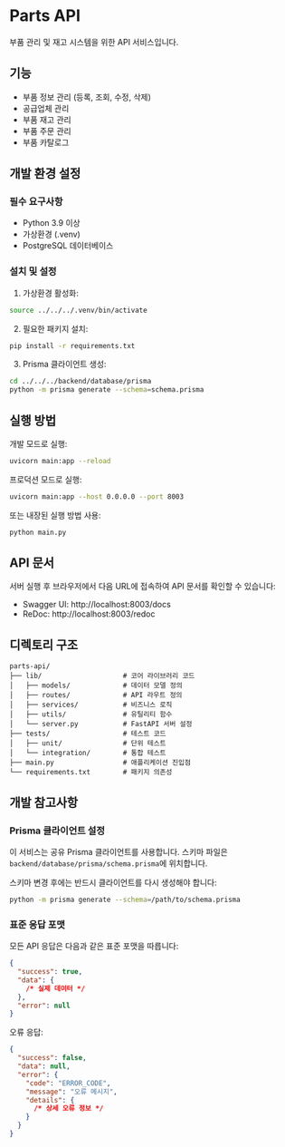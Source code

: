 # Parts API

부품 관리 및 재고 시스템을 위한 API 서비스입니다.

## 기능

- 부품 정보 관리 (등록, 조회, 수정, 삭제)
- 공급업체 관리
- 부품 재고 관리
- 부품 주문 관리
- 부품 카탈로그

## 개발 환경 설정

### 필수 요구사항

- Python 3.9 이상
- 가상환경 (.venv)
- PostgreSQL 데이터베이스

### 설치 및 설정

1. 가상환경 활성화:

```bash
source ../../../.venv/bin/activate
```

2. 필요한 패키지 설치:

```bash
pip install -r requirements.txt
```

3. Prisma 클라이언트 생성:

```bash
cd ../../../backend/database/prisma
python -m prisma generate --schema=schema.prisma
```

## 실행 방법

개발 모드로 실행:

```bash
uvicorn main:app --reload
```

프로덕션 모드로 실행:

```bash
uvicorn main:app --host 0.0.0.0 --port 8003
```

또는 내장된 실행 방법 사용:

```bash
python main.py
```

## API 문서

서버 실행 후 브라우저에서 다음 URL에 접속하여 API 문서를 확인할 수 있습니다:

- Swagger UI: http://localhost:8003/docs
- ReDoc: http://localhost:8003/redoc

## 디렉토리 구조

```
parts-api/
├── lib/                    # 코어 라이브러리 코드
│   ├── models/             # 데이터 모델 정의
│   ├── routes/             # API 라우트 정의
│   ├── services/           # 비즈니스 로직
│   ├── utils/              # 유틸리티 함수
│   └── server.py           # FastAPI 서버 설정
├── tests/                  # 테스트 코드
│   ├── unit/               # 단위 테스트
│   └── integration/        # 통합 테스트
├── main.py                 # 애플리케이션 진입점
└── requirements.txt        # 패키지 의존성
```

## 개발 참고사항

### Prisma 클라이언트 설정

이 서비스는 공유 Prisma 클라이언트를 사용합니다.
스키마 파일은 `backend/database/prisma/schema.prisma`에 위치합니다.

스키마 변경 후에는 반드시 클라이언트를 다시 생성해야 합니다:

```bash
python -m prisma generate --schema=/path/to/schema.prisma
```

### 표준 응답 포맷

모든 API 응답은 다음과 같은 표준 포맷을 따릅니다:

```json
{
  "success": true,
  "data": {
    /* 실제 데이터 */
  },
  "error": null
}
```

오류 응답:

```json
{
  "success": false,
  "data": null,
  "error": {
    "code": "ERROR_CODE",
    "message": "오류 메시지",
    "details": {
      /* 상세 오류 정보 */
    }
  }
}
```
